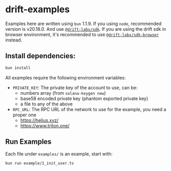 # drift-examples

Examples here are written using `bun` 1.1.9. If you using `node`, recommended version is v20.18.0. And use [`@drift-labs/sdk`](https://www.npmjs.com/package/@drift-labs/sdk).
If you are using the drift sdk in browser environment, it's recommended to use [`@drift-labs/sdk-browser`](https://www.npmjs.com/package/@drift-labs/sdk-browser) instead.

## Install dependencies:

```bash
bun install
```

All examples require the following environment variables:

- `PRIVATE_KEY`: The private key of the account to use, can be:
    - numbers array (from `solana-keygen new`)
	- base58 encoded private key (phantom exported private key)
	- a file to any of the above
- `RPC_URL`: The RPC URL of the network to use for the example, you need a proper one
    - https://helius.xyz/
	- https://www.triton.one/


## Run Examples

Each file under `examples/` is an example, start with:

```bash
bun run example/1_init_user.ts
```

